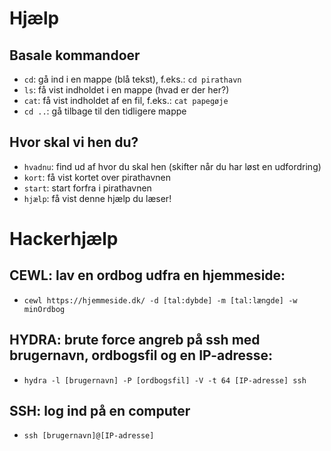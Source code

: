 # Hjælp

## Basale kommandoer

 - `cd`: gå ind i en mappe (blå tekst), f.eks.: `cd pirathavn`
 - `ls`: få vist indholdet i en mappe (hvad er der her?)
 - `cat`: få vist indholdet af en fil, f.eks.: `cat papegøje`
 - `cd ..`: gå tilbage til den tidligere mappe

 ## Hvor skal vi hen du?
  - `hvadnu`: find ud af hvor du skal hen (skifter når du har løst en udfordring)
  - `kort`: få vist kortet over pirathavnen
  - `start`: start forfra i pirathavnen
  - `hjælp`: få vist denne hjælp du læser!

# Hackerhjælp

## CEWL: lav en ordbog udfra en hjemmeside:
- `cewl https://hjemmeside.dk/ -d [tal:dybde] -m [tal:længde] -w minOrdbog`



## HYDRA: brute force angreb på ssh med brugernavn, ordbogsfil og en IP-adresse:
 - `hydra -l [brugernavn] -P [ordbogsfil] -V -t 64 [IP-adresse] ssh`
 


## SSH: log ind på en computer
 -  `ssh [brugernavn]@[IP-adresse]`

